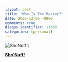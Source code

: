 ```yaml
---
layout: post
title: "Who Is The Master?"
date: 2005-12-06 -0800
comments: true
disqus_identifier: 11308
categories: [personal]
---
```

![ShoNuff](http://haacked.com/images/ShoNuffFullSize.gif) \

**[Sho'Nuff!](http://en.wikipedia.org/wiki/Sho'nuff_(character) "Sho 'Nuff")**

